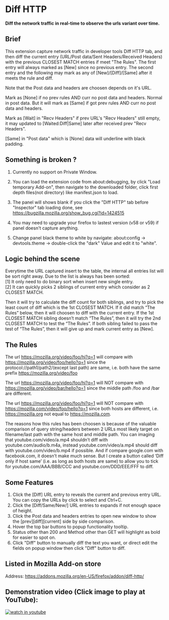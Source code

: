 # Diff HTTP

**Diff the network traffic in real-time to observe the urls variant over time.**

## Brief ##

This extension capture network traffic in developer tools Diff HTTP tab, and then diff the current entry (URL/Post data/Sent Headers/Received Headers) with the previous CLOSEST MATCH entries if meet "The Rules". The first entry will always marked as [New] since no previous entry. The second entry and the following may mark as any of [New]/[Diff]/[Same] after it meets the rule and diff. 

Note that the Post data and headers are choosen depends on it's URL.

Mark as [None] if no prev rules AND curr no post data and headers. Normal in post data. But it will mark as [Same] if got prev rules AND curr no post data and headers.

Mark as [Wait] in "Recv Headers" if prev URL's "Recv Headers" still empty, it may updated to [Waited:Diff|Same] later after received prev "Recv Headers".

[Same] in "Post data" which is [None] data will underline with black padding.

## Something is broken ? ##

1. Currently no support on Private Window.

2. You can load the extension code from about:debugging, by click "Load temporary Add-on", then navigate to the downloaded folder, click first depth files(not directory) like manifest.json to load.

3. The panel will shows blank if you click the "Diff HTTP" tab before "Inspector" tab loading done, see https://bugzilla.mozilla.org/show_bug.cgi?id=1424515

4. You may need to upgrade your firefox to lastest version (v58 or v59) if panel doesn't capture anything.

5. Change panel black theme to white by navigate: about:config -> devtools.theme -> double-click the "dark" Value and edit it to "white".


## Logic behind the scene ##

Everytime the URL captured insert to the table, the internal all entries list will be sort right away. Due to the list is always has been sorted:  
[1] It only need to do binary sort when insert new single entry.  
[2] It can quickly picks 2 siblings of current entry which consider as 2 CLOSEST MATCH.  

Then it will try to calculate the diff count for both siblings, and try to pick the least count of diff which is the 1st CLOSEST MATCH. If it did match “The Rules” below, then it will choosen to diff with the current entry. If the 1st CLOSEST MATCH sibling doesn’t match “The Rules”, then it will try the 2nd CLOSEST MATCH to test the “The Rules”. If both sibling failed to pass the test of “The Rules”, then it will give up and mark current entry as [New].  

## The Rules ##

The url https://mozilla.org/video/foo/hi?q=1 will compare with https://mozilla.org/video/foo/hello?q=1 since the protocol://path1/path2/(except last path) are same, i.e. both have the same prefix https://mozilla.org/video/foo

The url https://mozilla.org/video/foo/hi?q=1 will NOT compare with https://mozilla.org/video/bar/hello?q=1 since the middle path /foo and /bar are different.

The url https://mozilla.org/video/foo/hi?q=1 will NOT compare with https://mozilla.com/video/foo/hello?q=1 since both hosts are different, i.e. https://mozilla.org not equal to https://mozilla.com.

The reasons how this rules has been choosen is because of the valuable comparison of query string/headers between 2 URLs most likely target on filename/last path with the same host and middle path. You can imaging that youtube.com/video/a.mp4 shouldn’t diff with youtube.com/audio/b.m4a, instead youtube.com/video/a.mp4 should diff with youtube.com/video/b.mp4 if possible. And if compare google.com with facebook.com, it doesn’t make much sense. But I create a button called ‘Diff only if host same’ (i.e. as long as both hosts are same) to allow you to tick for youtube.com/AAA/BBB/CCC and youtube.com/DDD/EEE/FFF to diff.  

## Some Features ##

1. Click the [Diff] URL entry to reveals the current and previous entry URL. You can copy the URLs by click to select and Ctrl+C.
2. Click the [Diff/Same/New/] URL entries to expands if not enough space of height.
3. Click the Post data and headers entries to open new window to show the [prev][diff][current] side by side comparison.
4. Hover the top bar buttons to popup functionality tooltip.
5. Status other than 200 and Method other than GET will highlight as bold for easier to spot on.
6. Click "Diff" button to manually diff the text you want, or direct edit the fields on popup window then click "Diff" button to diff.

## Listed in Mozilla Add-on store ##
Address: https://addons.mozilla.org/en-US/firefox/addon/diff-http/

## Demonstration video (Click image to play at YouTube): ##

[![watch in youtube](https://i.ytimg.com/vi/wiovFFOgl-s/hqdefault.jpg)](https://www.youtube.com/watch?v=wiovFFOgl-s "Diff HTTP")



